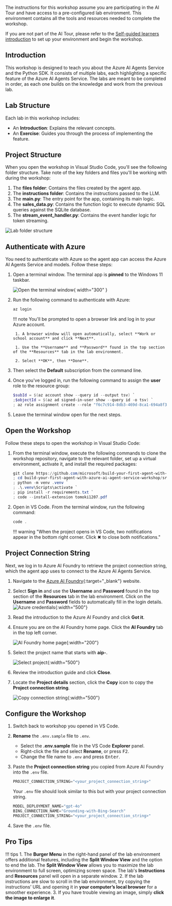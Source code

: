 The instructions for this workshop assume you are participating in the AI Tour and have access to a pre-configured lab environment. This environment contains all the tools and resources needed to complete the workshop. 

If you are not part of the AI Tour, please refer to the [Self-guided learners introduction](./introduction-self-guided.md) to set up your environment and begin the workshop.

## Introduction

This workshop is designed to teach you about the Azure AI Agents Service and the Python SDK. It consists of multiple labs, each highlighting a specific feature of the Azure AI Agents Service. The labs are meant to be completed in order, as each one builds on the knowledge and work from the previous lab.

## Lab Structure

Each lab in this workshop includes:

- An **Introduction**: Explains the relevant concepts.
- An **Exercise**: Guides you through the process of implementing the feature.

## Project Structure

When you open the workshop in Visual Studio Code, you'll see the following folder structure. Take note of the key folders and files you'll be working with during the workshop:

1. The **files folder**: Contains the files created by the agent app.
1. The **instructions folder**: Contains the instructions passed to the LLM.
1. The **main.py**: The entry point for the app, containing its main logic.
1. The **sales_data.py**: Contains the function logic to execute dynamic SQL queries against the SQLite database.
1. The **stream_event_handler.py**: Contains the event handler logic for token streaming.

![Lab folder structure](./media/project_structure.png)

## Authenticate with Azure

You need to authenticate with Azure so the agent app can access the Azure AI Agents Service and models. Follow these steps:

1. Open a terminal window. The terminal app is **pinned** to the Windows 11 taskbar.

    ![Open the terminal window](./media/windows-taskbar.png){ width="300" }

2. Run the following command to authenticate with Azure:

    ```powershell
    az login
    ```

    !!! note
        You'll be prompted to open a browser link and log in to your Azure account.

        1. A browser window will open automatically, select **Work or school account** and click **Next**.

        1. Use the **Username** and **Password** found in the top section of the **Resources** tab in the lab environment.

        2. Select **OK**, then **Done**.

3. Then select the **Default** subscription from the command line.
   
4. Once you've logged in, run the following command to assign the **user** role to the resource group:

    ```powershell
    $subId = $(az account show --query id --output tsv) `
    ;$objectId = $(az ad signed-in-user show --query id -o tsv) `
    ; az role assignment create --role "f6c7c914-8db3-469d-8ca1-694a8f32e121" --assignee-object-id $objectId --scope /subscriptions/$subId/resourceGroups/"rg-agent-workshop" --assignee-principal-type 'User'
    ```

5. Leave the terminal window open for the next steps.

## Open the Workshop

Follow these steps to open the workshop in Visual Studio Code:

<!-- 1. Open a terminal window. The terminal app is **pinned** to the Windows 11 taskbar.

    ![Open the terminal window](./media/windows-taskbar.png){ width="300" } -->

1. From the terminal window, execute the following commands to clone the workshop repository, navigate to the relevant folder, set up a virtual environment, activate it, and install the required packages:

    ```powershell
    git clone https://github.com/microsoft/build-your-first-agent-with-azure-ai-agent-service-workshop.git `
    ; cd build-your-first-agent-with-azure-ai-agent-service-workshop/src/workshop `
    ; python -m venv .venv `
    ; .\.venv\Scripts\activate `
    ; pip install -r requirements.txt `
    ; code --install-extension tomoki1207.pdf
    ```

2. Open in VS Code. From the terminal window, run the following command:

    ```powershell
    code .
    ```

    !!! warning "When the project opens in VS Code, two notifications appear in the bottom right corner. Click ✖ to close both notifications."

## Project Connection String

Next, we log in to Azure AI Foundry to retrieve the project connection string, which the agent app uses to connect to the Azure AI Agents Service.

1. Navigate to the [Azure AI Foundry](https://ai.azure.com){:target="_blank"} website.
2. Select **Sign in** and use the **Username** and **Password** found in the top section of the **Resources** tab in the lab environment. Click on the **Username** and **Password** fields to automatically fill in the login details.
    ![Azure credentials](./media/azure-credentials.png){:width="500"}
3. Read the introduction to the Azure AI Foundry and click **Got it**.
4. Ensure you are on the AI Foundry home page. Click the **AI Foundry** tab in the top left corner.

    ![AI Foundry home page](./media/ai-foundry-home.png){:width="200"}

5. Select the project name that starts with **aip-**.

    ![Select project](./media/ai-foundry-project.png){:width="500"}

6. Review the introduction guide and click **Close**.
7. Locate the **Project details** section, click the **Copy** icon to copy the **Project connection string**.

    ![Copy connection string](./media/project-connection-string.png){:width="500"}

## Configure the Workshop

1. Switch back to workshop you opened in VS Code.
2. **Rename** the `.env.sample` file to `.env`.

    - Select the **.env.sample** file in the VS Code **Explorer** panel.
    - Right-click the file and select **Rename**, or press <kbd>F2</kbd>.
    - Change the file name to `.env` and press <kbd>Enter</kbd>.

3. Paste the **Project connection string** you copied from Azure AI Foundry into the `.env` file.

    ```python
    PROJECT_CONNECTION_STRING="<your_project_connection_string>"
    ```

    Your `.env` file should look similar to this but with your project connection string.

    ```python
    MODEL_DEPLOYMENT_NAME="gpt-4o"
    BING_CONNECTION_NAME="Grounding-with-Bing-Search"
    PROJECT_CONNECTION_STRING="<your_project_connection_string>"
    ```

4. Save the `.env` file.

## Pro Tips

!!! tips
    1. The **Burger Menu** in the right-hand panel of the lab environment offers additional features, including the **Split Window View** and the option to end the lab. The **Split Window View** allows you to maximize the lab environment to full screen, optimizing screen space. The lab's **Instructions** and **Resources** panel will open in a separate window.
    2. If the lab instructions are slow to scroll in the lab environment, try copying the instructions’ URL and opening it in **your computer’s local browser** for a smoother experience.
    3. If you have trouble viewing an image, simply **click the image to enlarge it**.
